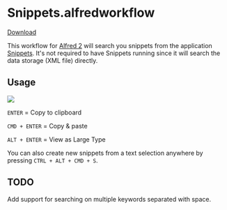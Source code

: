 # Snippets.alfredworkflow

[Download](https://github.com/pahen/Snippets.alfredworkflow/raw/master/CloudApp.alfredworkflow)

This workflow for [Alfred 2](http://www.alfredapp.com/) will search you snippets from the application [Snippets](http://www.snippetsapp.com/). It's not required to have Snippets running since it will search the data storage (XML file) directly.

## Usage

![](https://github.com/pahen/Snippets.alfredworkflow/raw/master/img/search.png)

```ENTER``` = Copy to clipboard

```CMD + ENTER``` = Copy & paste

```ALT + ENTER``` = View as Large Type

You can also create new snippets from a text selection anywhere by pressing ```CTRL + ALT + CMD + S```.

## TODO

Add support for searching on multiple keywords separated with space.